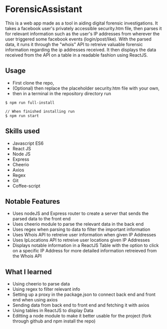 # ForensicAssistant
This is a web app made as a tool in aiding digital forensic investigations. It takes a facebook user's privately accessible security.htm file, then parses it for relevant information such as the user's IP addresses from wherever the user triggered some facebook events (login/post/like). With the parsed data, it runs it through the "whois" API to retreive valuable forensic information regarding the ip addresses received. It then displays the data received from the API on a table in a readable fashion using ReactJS.

## Usage
- First clone the repo,
- (Optional) then replace the placeholder security.htm file with your own,
- then in a terminal in the repository directory run 
```
$ npm run full-install

// When finished installing run
$ npm run start
```

## Skills used
- Javascript ES6
- React JS
- Node JS
- Express
- Cheerio
- Axios
- Regex
- Git
- Coffee-script

## Notable Features
- Uses nodeJS and Express router to create a server that sends the parsed data to the front end
- Uses cheerio module to parse the relevant data in the back end
- Uses regex when parsing to data to filter the important information
- Uses Whois API to retreive user information when given IP Addresses
- Uses IpLocations API to retreive user locations given IP Addresses
- Displays notable information in a ReactJS Table with the option to click on a specific IP Address for more detailed information retreieved from the Whois API

## What I learned
- Using cheerio to parse data
- Using regex to filter relevant info
- Setting up a proxy in the package.json to connect back end and front end when using axios
- Sending data from back end to front end and fetching it with axios
- Using tables in ReactJS to display Data
- Editting a node module to make it better usable for the project (fork through github and npm install the repo)


